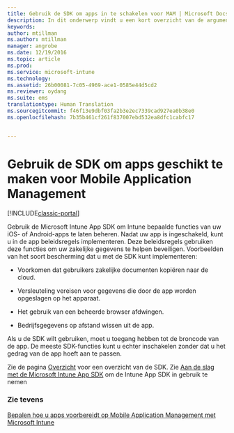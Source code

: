 ```yaml
---
title: Gebruik de SDK om apps in te schakelen voor MAM | Microsoft Docs
description: In dit onderwerp vindt u een kort overzicht van de argumenten voor het gebruik van de Intune App SDK.
keywords: 
author: mtillman
ms.author: mtillman
manager: angrobe
ms.date: 12/19/2016
ms.topic: article
ms.prod: 
ms.service: microsoft-intune
ms.technology: 
ms.assetid: 26b00081-7c05-4969-ace1-0585e44d5cd2
ms.reviewer: oydang
ms.suite: ems
translationtype: Human Translation
ms.sourcegitcommit: f46f13e9dbf03fa2b3e2ec7339cad927ea0b38e0
ms.openlocfilehash: 7b35b461cf261f837007ebd532ea8dfc1cabfc17


---
```


# <a name="use-the-sdk-to-enable-apps-for-mobile-application-management"></a>Gebruik de SDK om apps geschikt te maken voor Mobile Application Management

[!INCLUDE[classic-portal](../includes/classic-portal.md)]

Gebruik de Microsoft Intune App SDK om Intune bepaalde functies van uw iOS- of Android-apps te laten beheren. Nadat uw app is ingeschakeld, kunt u in de app beleidsregels implementeren. Deze beleidsregels gebruiken deze functies om uw zakelijke gegevens te helpen beveiligen. Voorbeelden van het soort bescherming dat u met de SDK kunt implementeren:

-   Voorkomen dat gebruikers zakelijke documenten kopiëren naar de cloud.

-   Versleuteling vereisen voor gegevens die door de app worden opgeslagen op het apparaat.

-   Het gebruik van een beheerde browser afdwingen.

-   Bedrijfsgegevens op afstand wissen uit de app.

Als u de SDK wilt gebruiken, moet u toegang hebben tot de broncode van de app. De meeste SDK-functies kunt u echter inschakelen zonder dat u het gedrag van de app hoeft aan te passen.

Zie de pagina [Overzicht](/intune/develop/intune-app-sdk) voor een overzicht van de SDK. Zie [Aan de slag met de Microsoft Intune App SDK](/intune/develop/intune-app-sdk-get-started) om de Intune App SDK in gebruik te nemen

### <a name="see-also"></a>Zie tevens
[Bepalen hoe u apps voorbereidt op Mobile Application Management met Microsoft Intune](decide-how-to-prepare-apps-for-mobile-application-management-with-microsoft-intune.md)



<!--HONumber=Dec16_HO3-->


